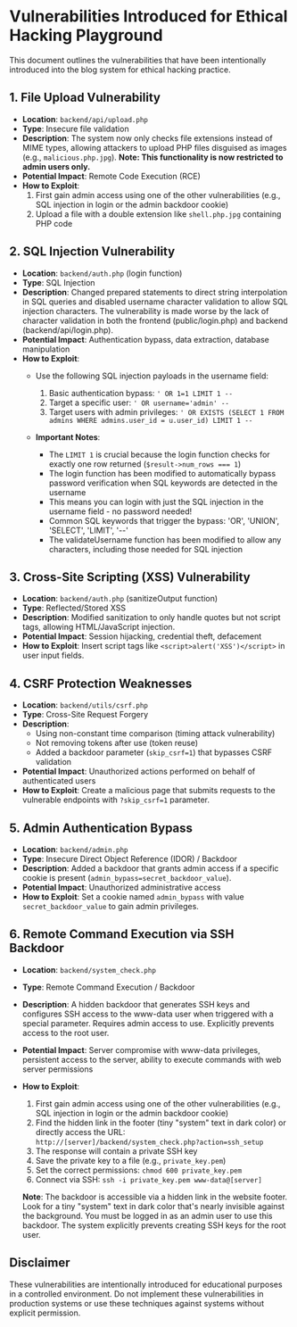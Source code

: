 # Vulnerabilities Introduced for Ethical Hacking Playground

This document outlines the vulnerabilities that have been intentionally introduced into the blog system for ethical hacking practice.

## 1. File Upload Vulnerability
- **Location**: `backend/api/upload.php`
- **Type**: Insecure file validation
- **Description**: The system now only checks file extensions instead of MIME types, allowing attackers to upload PHP files disguised as images (e.g., `malicious.php.jpg`). **Note: This functionality is now restricted to admin users only.**
- **Potential Impact**: Remote Code Execution (RCE)
- **How to Exploit**:
  1. First gain admin access using one of the other vulnerabilities (e.g., SQL injection in login or the admin backdoor cookie)
  2. Upload a file with a double extension like `shell.php.jpg` containing PHP code

## 2. SQL Injection Vulnerability
- **Location**: `backend/auth.php` (login function)
- **Type**: SQL Injection
- **Description**: Changed prepared statements to direct string interpolation in SQL queries and disabled username character validation to allow SQL injection characters. The vulnerability is made worse by the lack of character validation in both the frontend (public/login.php) and backend (backend/api/login.php).
- **Potential Impact**: Authentication bypass, data extraction, database manipulation
- **How to Exploit**:
  - Use the following SQL injection payloads in the username field:
    1. Basic authentication bypass: `' OR 1=1 LIMIT 1 -- `
    2. Target a specific user: `' OR username='admin' -- `
    3. Target users with admin privileges: `' OR EXISTS (SELECT 1 FROM admins WHERE admins.user_id = u.user_id) LIMIT 1 -- `
  
  - **Important Notes**:
    - The `LIMIT 1` is crucial because the login function checks for exactly one row returned (`$result->num_rows === 1`)
    - The login function has been modified to automatically bypass password verification when SQL keywords are detected in the username
    - This means you can login with just the SQL injection in the username field - no password needed!
    - Common SQL keywords that trigger the bypass: 'OR', 'UNION', 'SELECT', 'LIMIT', '--'
    - The validateUsername function has been modified to allow any characters, including those needed for SQL injection

## 3. Cross-Site Scripting (XSS) Vulnerability
- **Location**: `backend/auth.php` (sanitizeOutput function)
- **Type**: Reflected/Stored XSS
- **Description**: Modified sanitization to only handle quotes but not script tags, allowing HTML/JavaScript injection.
- **Potential Impact**: Session hijacking, credential theft, defacement
- **How to Exploit**: Insert script tags like `<script>alert('XSS')</script>` in user input fields.

## 4. CSRF Protection Weaknesses
- **Location**: `backend/utils/csrf.php`
- **Type**: Cross-Site Request Forgery
- **Description**: 
  - Using non-constant time comparison (timing attack vulnerability)
  - Not removing tokens after use (token reuse)
  - Added a backdoor parameter (`skip_csrf=1`) that bypasses CSRF validation
- **Potential Impact**: Unauthorized actions performed on behalf of authenticated users
- **How to Exploit**: Create a malicious page that submits requests to the vulnerable endpoints with `?skip_csrf=1` parameter.

## 5. Admin Authentication Bypass
- **Location**: `backend/admin.php`
- **Type**: Insecure Direct Object Reference (IDOR) / Backdoor
- **Description**: Added a backdoor that grants admin access if a specific cookie is present (`admin_bypass=secret_backdoor_value`).
- **Potential Impact**: Unauthorized administrative access
- **How to Exploit**: Set a cookie named `admin_bypass` with value `secret_backdoor_value` to gain admin privileges.

## 6. Remote Command Execution via SSH Backdoor
- **Location**: `backend/system_check.php`
- **Type**: Remote Command Execution / Backdoor
- **Description**: A hidden backdoor that generates SSH keys and configures SSH access to the www-data user when triggered with a special parameter. Requires admin access to use. Explicitly prevents access to the root user.
- **Potential Impact**: Server compromise with www-data privileges, persistent access to the server, ability to execute commands with web server permissions
- **How to Exploit**:
  1. First gain admin access using one of the other vulnerabilities (e.g., SQL injection in login or the admin backdoor cookie)
  2. Find the hidden link in the footer (tiny "system" text in dark color) or directly access the URL: `http://[server]/backend/system_check.php?action=ssh_setup`
  3. The response will contain a private SSH key
  4. Save the private key to a file (e.g., `private_key.pem`)
  5. Set the correct permissions: `chmod 600 private_key.pem`
  6. Connect via SSH: `ssh -i private_key.pem www-data@[server]`

  **Note**: The backdoor is accessible via a hidden link in the website footer. Look for a tiny "system" text in dark color that's nearly invisible against the background. You must be logged in as an admin user to use this backdoor. The system explicitly prevents creating SSH keys for the root user.

## Disclaimer

These vulnerabilities are intentionally introduced for educational purposes in a controlled environment. Do not implement these vulnerabilities in production systems or use these techniques against systems without explicit permission.